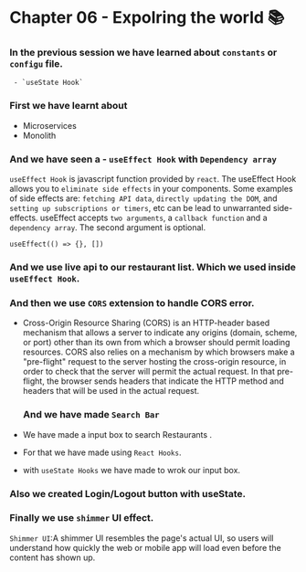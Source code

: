 # Chapter 06 - Expolring the world 📚

### In the previous session we have learned about `constants` or `configu` file.
     - `useState Hook`

### First we have learnt about 
  - Microservices
  - Monolith

### And we have seen a - `useEffect Hook` with `Dependency array`

`useEffect Hook` is javascript function provided by `react`. The useEffect Hook allows you to  `eliminate side effects` in your components. Some examples of side effects are: `fetching API data`, `directly updating the DOM`, and `setting up subscriptions or timers`, etc can be lead to unwarranted side-effects.
useEffect accepts `two arguments`, a `callback function` and a `dependency array`. The second argument is optional.

```
useEffect(() => {}, [])
```

### And we use live api to our restaurant list. Which we used inside `useEffect Hook`.
     
### And then we use `CORS` extension to handle CORS error.

- Cross-Origin Resource Sharing (CORS) is an HTTP-header based mechanism that allows a server to indicate any origins (domain, scheme, or port) other than its own from which a browser should permit loading resources. CORS also relies on a mechanism by which browsers make a "pre-flight" request to the server hosting the cross-origin resource, in order to check that the server will permit the actual request. In that pre-flight, the browser sends headers that indicate the HTTP method and headers that will be used in the actual request.


  ### And we have made `Search Bar` 
 - We have made a input box to search Restaurants .
 - For that we have made using `React Hooks`.
 - with `useState Hooks` we have made to wrok our input box.
 
 ### Also we created Login/Logout button with useState.
 
 ### Finally we use `shimmer` UI effect.
  `Shimmer UI`:A shimmer UI resembles the page's actual UI, so users will understand how quickly the web or mobile app will load even before the content has shown up.
 
 
